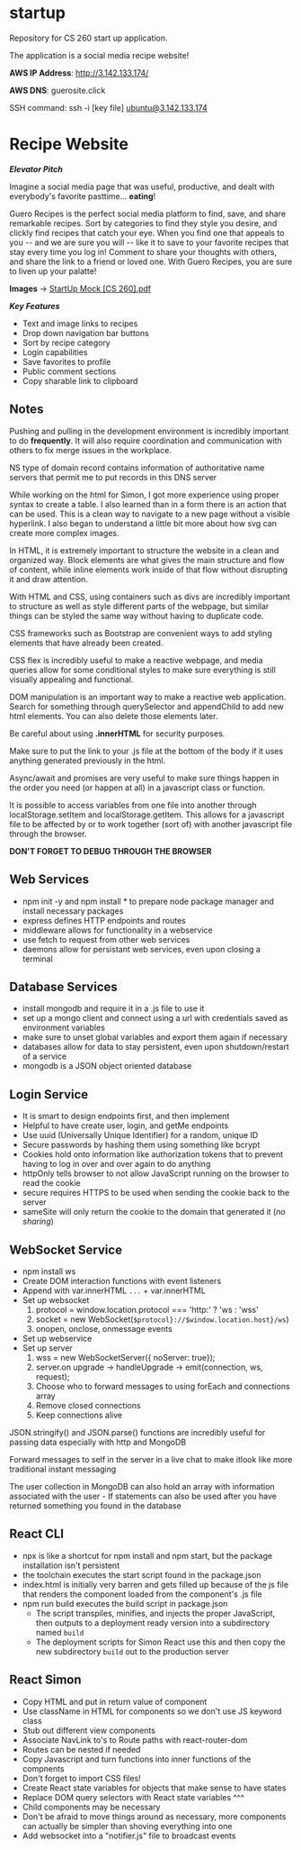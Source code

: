 # startup
Repository for CS 260 start up application.

The application is a social media recipe website!

**AWS IP Address**: http://3.142.133.174/

**AWS DNS**: guerosite.click

SSH command: ssh -i [key file] ubuntu@3.142.133.174

# Recipe Website

***Elevator Pitch***

Imagine a social media page that was useful, productive, and dealt with everybody's favorite pasttime... **eating**!

Guero Recipes is the perfect social media platform to find, save, and share remarkable recipes. Sort by categories to find they style you desire, and clickly find recipes that catch your eye. When you find one that appeals to you -- and we are sure you will -- like it to save to your favorite recipes that stay every time you log in! Comment to share your thoughts with others, and share the link to a friend or loved one. With Guero Recipes, you are sure to liven up your palatte!

**Images** -> [StartUp Mock [CS 260].pdf](https://github.com/mkm02/startup/files/10524303/StartUp.Mock.CS.260.pdf)

***Key Features***

- Text and image links to recipes
- Drop down navigation bar buttons
- Sort by recipe category
- Login capabilities
- Save favorites to profile
- Public comment sections
- Copy sharable link to clipboard

## Notes

Pushing and pulling in the development environment is incredibly important to do **frequently**. It will also require coordination and communication with others to fix merge issues in the workplace.

NS type of domain record contains information of authoritative name servers that permit me to put records in this DNS server 

While working on the html for Simon, I got more experience using proper syntax to create a table. I also learned than in a form there is an action that can be used. This is a clean way to navigate to a new page without a visible hyperlink. I also began to understand a little bit more about how svg can create more complex images.

In HTML, it is extremely important to structure the website in a clean and organized way. Block elements are what gives the main structure and flow of content, while inline elements work inside of that flow without disrupting it and draw attention.

With HTML and CSS, using containers such as divs are incredibly important to structure as well as style different parts of the webpage, but similar things can be styled the same way without having to duplicate code.

CSS frameworks such as Bootstrap are convenient ways to add styling elements that have already been created.

CSS flex is incredibly useful to make a reactive webpage, and media queries allow for some conditional styles to make sure everything is still visually appealing and functional.

DOM manipulation is an important way to make a reactive web application. Search for something through querySelector and appendChild to add new html elements. You can also delete those elements later.

Be careful about using **.innerHTML** for security purposes.

Make sure to put the link to your .js file at the bottom of the body if it uses anything generated previously in the html.

Async/await and promises are very useful to make sure things happen in the order you need (or happen at all) in a javascript class or function.

It is possible to access variables from one file into another through localStorage.setItem and localStorage.getItem. This allows for a javascript file to be affected by or to work together (sort of) with another javascript file through the browser.

**DON'T FORGET TO DEBUG THROUGH THE BROWSER**

## Web Services

- npm init -y and npm install * to prepare node package manager and install necessary packages
- express defines HTTP endpoints and routes
- middleware allows for functionality in a webservice
- use fetch to request from other web services
- daemons allow for persistant web services, even upon closing a terminal

## Database Services

- install mongodb and require it in a .js file to use it
- set up a mongo client and connect using a url with credentials saved as environment variables
- make sure to unset global variables and export them again if necessary
- databases allow for data to stay persistent, even upon shutdown/restart of a service
- mongodb is a JSON object oriented database

## Login Service

- It is smart to design endpoints first, and then implement
- Helpful to have create user, login, and getMe endpoints
- Use uuid (Universally Unique Identifier) for a random, unique ID
- Secure passwords by hashing them using something like bcrypt
- Cookies hold onto information like authorization tokens that to prevent having to log in over and over again to do anything
- httpOnly tells browser to not allow JavaScript running on the browser to read the cookie
- secure requires HTTPS to be used when sending the cookie back to the server
- sameSite will only return the cookie to the domain that generated it (*no sharing*)

## WebSocket Service

- npm install ws
- Create DOM interaction functions with event listeners
- Append with var.innerHTML `...` + var.innerHTML
- Set up websocket
    1. protocol = window.location.protocol === 'http:' ? 'ws : 'wss'
    2. socket = new WebSocket(`$protocol}://$window.location.host}/ws`)
    3. onopen, onclose, onmessage events
- Set up webservice
- Set up server
    1. wss = new WebSocketServer({ noServer: true});
    2. server.on upgrade -> handleUpgrade -> emit(connection, ws, request);
    3. Choose who to forward messages to using forEach and connections array
    4. Remove closed connections
    5. Keep connections alive

JSON.stringify() and JSON.parse() functions are incredibly useful for passing data especially with http and MongoDB

Forward messages to self in the server in a live chat to make itlook like more traditional instant messaging

The user collection in MongoDB can also hold an array with information associated with the user
    - If statements can also be used after you have returned something you found in the database 
    
## React CLI

- npx is like a shortcut for npm install and npm start, but the package installation isn't persistent
- the toolchain executes the start script found in the package.json
- index.html is initially very barren and gets filled up because of the js file that renders the component loaded from the component's .js file
- npm run build executes the build script in package.json
  - The script transpiles, minifies, and injects the proper JavaScript, then outputs to a deployment ready version into a subdirectory named `build`
  - The deployment scripts for Simon React use this and then copy the new subdirectory `build` out to the production server
  
## React Simon

- Copy HTML and put in return value of component
- Use className in HTML for components so we don't use JS keyword class
- Stub out different view components
- Associate NavLink to's to Route paths with react-router-dom
- Routes can be nested if needed
- Copy Javascript and turn functions into inner functions of the compnents
- Don't forget to import CSS files!
- Create React state variables for objects that make sense to have states
- Replace DOM query selectors with React state variables ^^^
- Child components may be necessary
- Don't be afraid to move things around as necessary, more components can actually be simpler than shoving everything into one
- Add websocket into a "notifier.js" file to broadcast events
